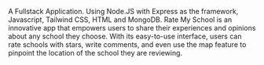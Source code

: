 A Fullstack Application. Using Node.JS with Express as the framework, Javascript, Tailwind CSS, HTML and MongoDB.
Rate My School is an innovative app that empowers users to share their experiences and opinions about any school they choose. With 
its easy-to-use interface, users can rate schools with stars, write comments, and even use the map feature to pinpoint the location of the school they are reviewing.
